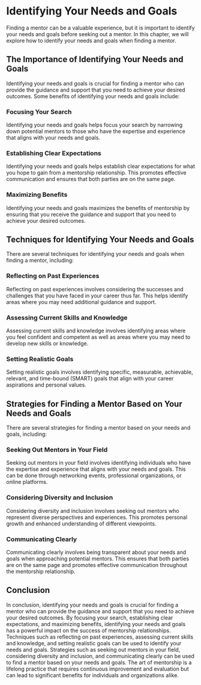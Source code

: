 Identifying Your Needs and Goals
=============================================================

Finding a mentor can be a valuable experience, but it is important to identify your needs and goals before seeking out a mentor. In this chapter, we will explore how to identify your needs and goals when finding a mentor.

The Importance of Identifying Your Needs and Goals
--------------------------------------------------

Identifying your needs and goals is crucial for finding a mentor who can provide the guidance and support that you need to achieve your desired outcomes. Some benefits of identifying your needs and goals include:

### Focusing Your Search

Identifying your needs and goals helps focus your search by narrowing down potential mentors to those who have the expertise and experience that aligns with your needs and goals.

### Establishing Clear Expectations

Identifying your needs and goals helps establish clear expectations for what you hope to gain from a mentorship relationship. This promotes effective communication and ensures that both parties are on the same page.

### Maximizing Benefits

Identifying your needs and goals maximizes the benefits of mentorship by ensuring that you receive the guidance and support that you need to achieve your desired outcomes.

Techniques for Identifying Your Needs and Goals
-----------------------------------------------

There are several techniques for identifying your needs and goals when finding a mentor, including:

### Reflecting on Past Experiences

Reflecting on past experiences involves considering the successes and challenges that you have faced in your career thus far. This helps identify areas where you may need additional guidance and support.

### Assessing Current Skills and Knowledge

Assessing current skills and knowledge involves identifying areas where you feel confident and competent as well as areas where you may need to develop new skills or knowledge.

### Setting Realistic Goals

Setting realistic goals involves identifying specific, measurable, achievable, relevant, and time-bound (SMART) goals that align with your career aspirations and personal values.

Strategies for Finding a Mentor Based on Your Needs and Goals
-------------------------------------------------------------

There are several strategies for finding a mentor based on your needs and goals, including:

### Seeking Out Mentors in Your Field

Seeking out mentors in your field involves identifying individuals who have the expertise and experience that aligns with your needs and goals. This can be done through networking events, professional organizations, or online platforms.

### Considering Diversity and Inclusion

Considering diversity and inclusion involves seeking out mentors who represent diverse perspectives and experiences. This promotes personal growth and enhanced understanding of different viewpoints.

### Communicating Clearly

Communicating clearly involves being transparent about your needs and goals when approaching potential mentors. This ensures that both parties are on the same page and promotes effective communication throughout the mentorship relationship.

Conclusion
----------

In conclusion, identifying your needs and goals is crucial for finding a mentor who can provide the guidance and support that you need to achieve your desired outcomes. By focusing your search, establishing clear expectations, and maximizing benefits, identifying your needs and goals has a powerful impact on the success of mentorship relationships. Techniques such as reflecting on past experiences, assessing current skills and knowledge, and setting realistic goals can be used to identify your needs and goals. Strategies such as seeking out mentors in your field, considering diversity and inclusion, and communicating clearly can be used to find a mentor based on your needs and goals. The art of mentorship is a lifelong practice that requires continuous improvement and evaluation but can lead to significant benefits for individuals and organizations alike.
